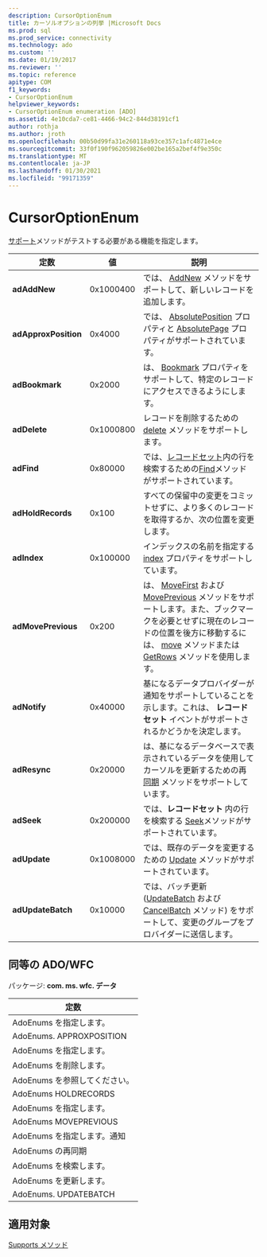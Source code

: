 ```yaml
---
description: CursorOptionEnum
title: カーソルオプションの列挙 |Microsoft Docs
ms.prod: sql
ms.prod_service: connectivity
ms.technology: ado
ms.custom: ''
ms.date: 01/19/2017
ms.reviewer: ''
ms.topic: reference
apitype: COM
f1_keywords:
- CursorOptionEnum
helpviewer_keywords:
- CursorOptionEnum enumeration [ADO]
ms.assetid: 4e10cda7-ce81-4466-94c2-844d38191cf1
author: rothja
ms.author: jroth
ms.openlocfilehash: 00b50d99fa31e260118a93ce357c1afc4871e4ce
ms.sourcegitcommit: 33f0f190f962059826e002be165a2bef4f9e350c
ms.translationtype: MT
ms.contentlocale: ja-JP
ms.lasthandoff: 01/30/2021
ms.locfileid: "99171359"
---
```

# <a name="cursoroptionenum"></a>CursorOptionEnum
[サポート](./supports-method.md)メソッドがテストする必要がある機能を指定します。  
  
|定数|値|説明|  
|--------------|-----------|-----------------|  
|**adAddNew**|0x1000400|では、 [AddNew](./addnew-method-ado.md) メソッドをサポートして、新しいレコードを追加します。|  
|**adApproxPosition**|0x4000|では、 [AbsolutePosition](./absoluteposition-property-ado.md) プロパティと [AbsolutePage](./absolutepage-property-ado.md) プロパティがサポートされています。|  
|**adBookmark**|0x2000|は、 [Bookmark](./bookmark-property-ado.md) プロパティをサポートして、特定のレコードにアクセスできるようにします。|  
|**adDelete**|0x1000800|レコードを削除するための [delete](./delete-method-ado-recordset.md) メソッドをサポートします。|  
|**adFind**|0x80000|では、[レコードセット](./recordset-object-ado.md)内の行を検索するための[Find](./find-method-ado.md)メソッドがサポートされています。|  
|**adHoldRecords**|0x100|すべての保留中の変更をコミットせずに、より多くのレコードを取得するか、次の位置を変更します。|  
|**adIndex**|0x100000|インデックスの名前を指定する [index](./index-property.md) プロパティをサポートしています。|  
|**adMovePrevious**|0x200|は、 [MoveFirst](./movefirst-movelast-movenext-and-moveprevious-methods-ado.md) および [MovePrevious](./movefirst-movelast-movenext-and-moveprevious-methods-ado.md) メソッドをサポートします。また、ブックマークを必要とせずに現在のレコードの位置を後方に移動するには、 [move](./move-method-ado.md) メソッドまたは [GetRows](./getrows-method-ado.md) メソッドを使用します。|  
|**adNotify**|0x40000|基になるデータプロバイダーが通知をサポートしていることを示します。これは、 **レコードセット** イベントがサポートされるかどうかを決定します。|  
|**adResync**|0x20000|は、基になるデータベースで表示されているデータを使用してカーソルを更新するための再 [同期](./resync-method.md) メソッドをサポートしています。|  
|**adSeek**|0x200000|では、**レコードセット** 内の行を検索する [Seek](./seek-method.md)メソッドがサポートされています。|  
|**adUpdate**|0x1008000|では、既存のデータを変更するための [Update](./update-method.md) メソッドがサポートされています。|  
|**adUpdateBatch**|0x10000|では、バッチ更新 ([UpdateBatch](./updatebatch-method.md) および [CancelBatch](./cancelbatch-method-ado.md) メソッド) をサポートして、変更のグループをプロバイダーに送信します。|  
  
## <a name="adowfc-equivalent"></a>同等の ADO/WFC  
 パッケージ: **com. ms. wfc. データ**  
  
|定数|  
|--------------|  
|AdoEnums を指定します。|  
|AdoEnums. APPROXPOSITION|  
|AdoEnums を指定します。|  
|AdoEnums を削除します。|  
|AdoEnums を参照してください。|  
|AdoEnums HOLDRECORDS|  
|AdoEnums を指定します。|  
|AdoEnums MOVEPREVIOUS|  
|AdoEnums を指定します。通知|  
|AdoEnums の再同期|  
|AdoEnums を検索します。|  
|AdoEnums を更新します。|  
|AdoEnums. UPDATEBATCH|  
  
## <a name="applies-to"></a>適用対象  
 [Supports メソッド](./supports-method.md)